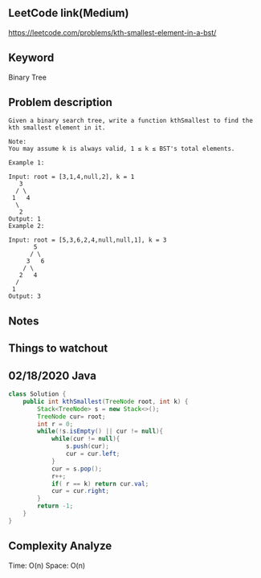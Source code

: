 ## LeetCode link(Medium)
https://leetcode.com/problems/kth-smallest-element-in-a-bst/

## Keyword
Binary Tree

## Problem description
```
Given a binary search tree, write a function kthSmallest to find the kth smallest element in it.

Note:
You may assume k is always valid, 1 ≤ k ≤ BST's total elements.

Example 1:

Input: root = [3,1,4,null,2], k = 1
   3
  / \
 1   4
  \
   2
Output: 1
Example 2:

Input: root = [5,3,6,2,4,null,null,1], k = 3
       5
      / \
     3   6
    / \
   2   4
  /
 1
Output: 3
```



## Notes


## Things to watchout

## 02/18/2020 Java

```java
class Solution {
    public int kthSmallest(TreeNode root, int k) {
        Stack<TreeNode> s = new Stack<>();
        TreeNode cur= root;
        int r = 0;
        while(!s.isEmpty() || cur != null){
            while(cur != null){
                s.push(cur);
                cur = cur.left;
            }
            cur = s.pop();
            r++;
            if( r == k) return cur.val;
            cur = cur.right;
        }
        return -1;
    }
}

```
## Complexity Analyze
Time: O(n)
Space: O(n)